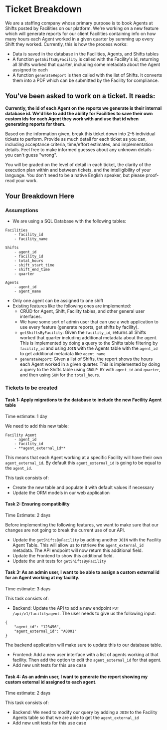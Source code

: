 # Ticket Breakdown
We are a staffing company whose primary purpose is to book Agents at Shifts posted by Facilities on our platform. We're working on a new feature which will generate reports for our client Facilities containing info on how many hours each Agent worked in a given quarter by summing up every Shift they worked. Currently, this is how the process works:

- Data is saved in the database in the Facilities, Agents, and Shifts tables
- A function `getShiftsByFacility` is called with the Facility's id, returning all Shifts worked that quarter, including some metadata about the Agent assigned to each
- A function `generateReport` is then called with the list of Shifts. It converts them into a PDF which can be submitted by the Facility for compliance.

## You've been asked to work on a ticket. It reads:

**Currently, the id of each Agent on the reports we generate is their internal database id. We'd like to add the ability for Facilities to save their own custom ids for each Agent they work with and use that id when generating reports for them.**


Based on the information given, break this ticket down into 2-5 individual tickets to perform. Provide as much detail for each ticket as you can, including acceptance criteria, time/effort estimates, and implementation details. Feel free to make informed guesses about any unknown details - you can't guess "wrong".


You will be graded on the level of detail in each ticket, the clarity of the execution plan within and between tickets, and the intelligibility of your language. You don't need to be a native English speaker, but please proof-read your work.

## Your Breakdown Here

### Assumptions

- We are using a SQL Database with the following tables:

```
Facilities
    - facility_id
    - facility_name

Shifts
    - agent_id
    - facility_id
    - total_hours
    - shift_start_time
    - shift_end_time
    - quarter

Agents
    - agent_id
    - agent_name
```

- Only one agent can be assigned to one shift
- Existing features like the following ones are implemented:
    - CRUD for Agent, Shift, Facility tables, and other general user interfaces.
    - We have some sort of admin user that can use a web application to use every feature (generate reports, get shifts by facility).
    - `getShiftsByFacility`: Given the `facility_id`, returns all Shifts worked that quarter including additional metadata about the agent. This is implemented by doing a query to the Shifts table filtering by `facility_id` and using `JOIN` with the Agents table with the `agent_id` to get additional metadata like `agent_name`
    - `generateReport`: Given a list of Shifts, the report shows the hours each Agent worked in a given quarter. This is implemented by doing a query to the Shifts table using `GROUP BY` with `agent_id` and `quarter`, and then using `SUM` for the `total_hours`.


### Tickets to be created

#### Task 1: Apply migrations to the database to include the new Facility Agent table

Time estimate: 1 day

We need to add this new table:

```
Facility Agent
    - agent_id
    - facility_id
    - **agent_external_id**
```

This means that each Agent working at a specific Facility will have their own `agent_external_id`. By default this `agent_external_id` is going to be equal to the `agent_id`.

This task consists of:
- Create the new table and populate it with default values if necessary
- Update the ORM models in our web application

#### Task 2: Ensuring compatibility

Time Estimate: 2 days

Before implementing the following features, we want to make sure that our changes are not going to break the current use of our API.

- Update the `getShiftsByFacility` by adding another `JOIN` with the Facility Agent Table. This will allow us to retrieve the `agent_external_id` metadata. The API endpoint will now return this additional field.
- Update the Frontend to show this additional field.
- Update the unit tests for `getShiftsByFacility`

#### Task 3: As an admin user, I want to be able to assign a custom external id for an Agent working at my facility.

Time estimate: 3 days

This task consists of:
- Backend: Update the API to add a new endpoint `PUT /api/v1/facilityagent`. The user needs to give us the following input:
```
{
    "agent_id": "123456",
    "agent_external_id": "A0001"
}
```
The backend application will make sure to update this to our database table.
- Frontend: Add a new user interface with a list of agents working at that facility. Then add the option to edit the `agent_external_id` for that agent.
- Add new unit tests for this use case

#### Task 4: As an admin user, I want to generate the report showing my custom external id assigned to each agent.

Time estimate: 2 days

This task consists of:
- Backend: We need to modify our query by adding a  `JOIN` to the Facility Agents table so that we are able to get the `agent_external_id`
- Add new unit tests for this use case